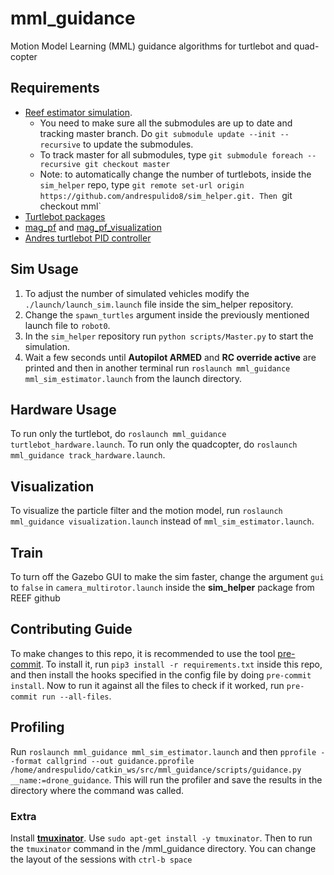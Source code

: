 # mml_guidance

Motion Model Learning (MML) guidance algorithms for turtlebot and quad-copter

## Requirements
- [Reef estimator simulation](https://github.com/uf-reef-avl/reef_estimator_sim_bundle).
	- You need to make sure all the submodules are up to date and tracking master branch. Do `git submodule update --init --recursive` to update the submodules.
	- To track master for all submodules, type `git submodule foreach --recursive git checkout master`
	- Note: to automatically change the number of turtlebots, inside the `sim_helper` repo, type `git remote set-url origin https://github.com/andrespulido8/sim_helper.git. Then `git checkout mml`
- [Turtlebot packages](https://automaticaddison.com/how-to-launch-the-turtlebot3-simulation-with-ros/#gazebo)
- [mag_pf](http://10.251.72.180/magnav/mag_pf) and [mag_pf_visualization](http://10.251.72.180/magnav/mag_pf_visualization)
- [Andres turtlebot PID controller](http://10.251.72.180/andres/andres_turtlebot_pid)

## Sim Usage

1. To adjust the number of simulated vehicles modify the `./launch/launch_sim.launch` file inside the sim_helper repository.
2. Change the `spawn_turtles` argument inside the previously mentioned launch file to `robot0`.
3. In the `sim_helper` repository run `python scripts/Master.py` to start the simulation.
4. Wait a few seconds until __Autopilot ARMED__ and __RC override active__ are printed and then in another terminal
run `roslaunch mml_guidance mml_sim_estimator.launch` from the launch directory.

## Hardware Usage
To run only the turtlebot, do `roslaunch mml_guidance turtlebot_hardware.launch`.
To run only the quadcopter, do `roslaunch mml_guidance track_hardware.launch`.

## Visualization
To visualize the particle filter and the motion model, run `roslaunch mml_guidance visualization.launch` instead of
`mml_sim_estimator.launch`.

## Train
To turn off the Gazebo GUI to make the sim faster, change the argument `gui` to `false` in `camera_multirotor.launch`
inside the **sim_helper** package from REEF github

## Contributing Guide
To make changes to this repo, it is recommended to use the tool [pre-commit](https://pre-commit.com/).
To install it, run `pip3 install -r requirements.txt` inside this repo, and then install the hooks
specified in the config file by doing `pre-commit install`. Now to run it against all the files to check
if it worked, run `pre-commit run --all-files`.

## Profiling
Run `roslaunch mml_guidance mml_sim_estimator.launch` and then
`pprofile --format callgrind --out guidance.pprofile /home/andrespulido/catkin_ws/src/mml_guidance/scripts/guidance.py __name:=drone_guidance`.
This will run the profiler and save the results in the directory where the command was called.

### Extra
Install [**tmuxinator**](https://github.com/tmuxinator/tmuxinator). Use `sudo apt-get install -y tmuxinator`. Then to run the `tmuxinator` command in the /mml_guidance directory. You can change the layout of the sessions with `ctrl-b space`
